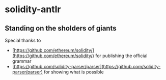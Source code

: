 # solidity-antlr 

## Standing on the sholders of giants
Special thanks to
- [https://github.com/ethereum/solidity/](https://github.com/ethereum/solidity/) for publishing the official grammar
- [https://github.com/solidity-parser/parser](https://github.com/solidity-parser/parser) for showing what is possible



